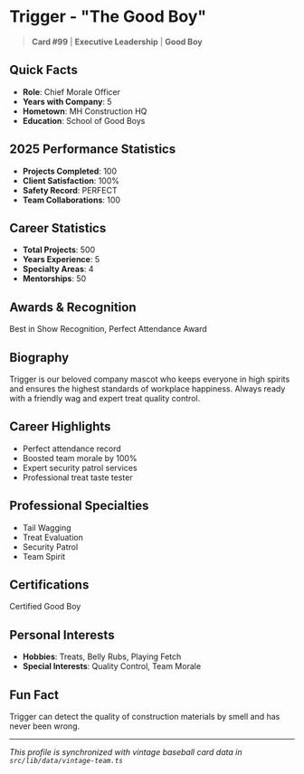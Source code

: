 # Trigger - "The Good Boy"

> **Card #99** | **Executive Leadership** | **Good Boy**

## Quick Facts

- **Role**: Chief Morale Officer
- **Years with Company**: 5
- **Hometown**: MH Construction HQ
- **Education**: School of Good Boys

## 2025 Performance Statistics

- **Projects Completed**: 100
- **Client Satisfaction**: 100%
- **Safety Record**: PERFECT
- **Team Collaborations**: 100

## Career Statistics

- **Total Projects**: 500
- **Years Experience**: 5
- **Specialty Areas**: 4
- **Mentorships**: 50

## Awards & Recognition

Best in Show Recognition, Perfect Attendance Award

## Biography

Trigger is our beloved company mascot who keeps everyone in high spirits and ensures
the highest standards of workplace happiness. Always ready with a friendly wag and
expert treat quality control.

## Career Highlights

- Perfect attendance record
- Boosted team morale by 100%
- Expert security patrol services
- Professional treat taste tester

## Professional Specialties

- Tail Wagging
- Treat Evaluation
- Security Patrol
- Team Spirit

## Certifications

Certified Good Boy

## Personal Interests

- **Hobbies**: Treats, Belly Rubs, Playing Fetch
- **Special Interests**: Quality Control, Team Morale

## Fun Fact

Trigger can detect the quality of construction materials by smell and has never been wrong.

---

_This profile is synchronized with vintage baseball card data in `src/lib/data/vintage-team.ts`_
